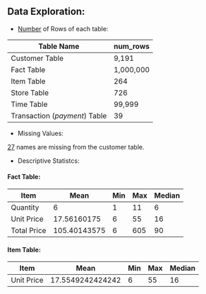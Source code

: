 ## Data Exploration:
- [Number](https://github.com/mfernandezcean/ECommerce_Data_Analysis/blob/main/Data_Exploration/Basic_information.md) of Rows of each table:
  
|  Table Name| num_rows |
|--|--|
| Customer Table |9,191|
| Fact Table| 1,000,000|
|Item Table | 264|
| Store Table|726 |
| Time Table|99,999 |
| Transaction (_payment_) Table| 39|

- Missing Values:

[27](https://github.com/mfernandezcean/ECommerce_Data_Analysis/blob/main/Data_Exploration/Missing_Values.md) names are missing from the customer table.

- Descriptive Statistcs:

#### Fact Table:

| Item| Mean|Min| Max|Median
|--|--|--|--|--|
|Quantity| 6| 1|11 | 6
|Unit Price| 17.56160175| 6|55| 16
|Total Price| 105.40143575| 6|605| 90

#### Item Table:

| Item| Mean|Min| Max|Median
|--|--|--|--|--|
|Unit Price| 17.5549242424242| 6|55| 16
